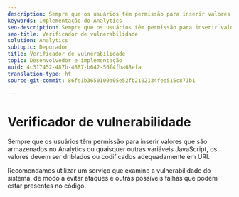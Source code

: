 ```yaml
---
description: Sempre que os usuários têm permissão para inserir valores que são armazenados no Analytics ou quaisquer outras variáveis JavaScript, os valores devem ser driblados ou codificados adequadamente em URI.
keywords: Implementação do Analytics
seo-description: Sempre que os usuários têm permissão para inserir valores que são armazenados no Analytics ou quaisquer outras variáveis JavaScript, os valores devem ser driblados ou codificados adequadamente em URI.
seo-title: Verificador de vulnerabilidade
solution: Analytics
subtopic: Depurador
title: Verificador de vulnerabilidade
topic: Desenvolvedor e implementação
uuid: 4c317452-487b-4887-b642-56f4fba68efa
translation-type: ht
source-git-commit: 86fe1b3650100a05e52fb2102134fee515c871b1

---
```



# Verificador de vulnerabilidade

Sempre que os usuários têm permissão para inserir valores que são armazenados no Analytics ou quaisquer outras variáveis JavaScript, os valores devem ser driblados ou codificados adequadamente em URI.

Recomendamos utilizar um serviço que examine a vulnerabilidade do sistema, de modo a evitar ataques e outras possíveis falhas que podem estar presentes no código.
